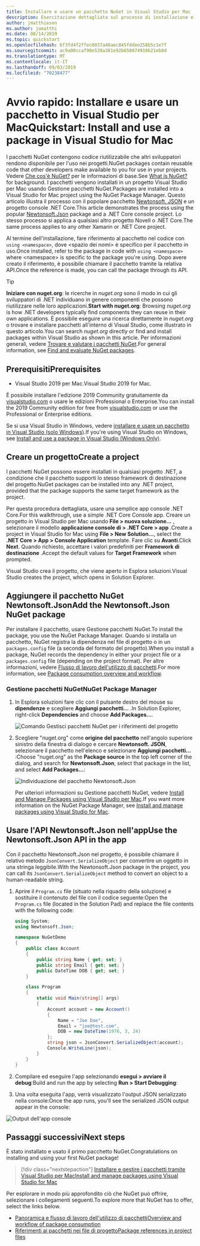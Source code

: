 ```yaml
---
title: Installare e usare un pacchetto NuGet in Visual Studio per Mac
description: Esercitazione dettagliata sul processo di installazione e uso di un pacchetto NuGet in un progetto Visual Studio per Mac.
author: jmatthiesen
ms.author: jomatthi
ms.date: 08/14/2019
ms.topic: quickstart
ms.openlocfilehash: 6f3fd4f2ffec0037a48aec845fddee258b5c1e7f
ms.sourcegitcommit: ac9a00ccaf90e539a381e92b650074910b21eb0d
ms.translationtype: MT
ms.contentlocale: it-IT
ms.lasthandoff: 09/03/2019
ms.locfileid: "70238477"
---
```

# <a name="quickstart-install-and-use-a-package-in-visual-studio-for-mac"></a><span data-ttu-id="6e844-103">Avvio rapido: Installare e usare un pacchetto in Visual Studio per Mac</span><span class="sxs-lookup"><span data-stu-id="6e844-103">Quickstart: Install and use a package in Visual Studio for Mac</span></span>

<span data-ttu-id="6e844-104">I pacchetti NuGet contengono codice riutilizzabile che altri sviluppatori rendono disponibile per l'uso nei progetti.</span><span class="sxs-lookup"><span data-stu-id="6e844-104">NuGet packages contain reusable code that other developers make available to you for use in your projects.</span></span> <span data-ttu-id="6e844-105">Vedere [Che cos'è NuGet?](../What-is-NuGet.md) per le informazioni di base.</span><span class="sxs-lookup"><span data-stu-id="6e844-105">See [What is NuGet?](../What-is-NuGet.md) for background.</span></span> <span data-ttu-id="6e844-106">I pacchetti vengono installati in un progetto Visual Studio per Mac usando Gestione pacchetti NuGet.</span><span class="sxs-lookup"><span data-stu-id="6e844-106">Packages are installed into a Visual Studio for Mac project using the NuGet Package Manager.</span></span> <span data-ttu-id="6e844-107">Questo articolo illustra il processo con il popolare pacchetto [Newtonsoft. JSON](https://www.nuget.org/packages/Newtonsoft.Json/) e un progetto console .NET Core.</span><span class="sxs-lookup"><span data-stu-id="6e844-107">This article demonstrates the process using the popular [Newtonsoft.Json](https://www.nuget.org/packages/Newtonsoft.Json/) package and a .NET Core console project.</span></span> <span data-ttu-id="6e844-108">Lo stesso processo si applica a qualsiasi altro progetto Novell o .NET Core.</span><span class="sxs-lookup"><span data-stu-id="6e844-108">The same process applies to any other Xamarin or .NET Core project.</span></span>

<span data-ttu-id="6e844-109">Al termine dell'installazione, fare riferimento al pacchetto nel codice con `using <namespace>`, dove \<spazio dei nomi\> è specifico per il pacchetto in uso.</span><span class="sxs-lookup"><span data-stu-id="6e844-109">Once installed, refer to the package in code with `using <namespace>` where \<namespace\> is specific to the package you're using.</span></span> <span data-ttu-id="6e844-110">Dopo avere creato il riferimento, è possibile chiamare il pacchetto tramite la relativa API.</span><span class="sxs-lookup"><span data-stu-id="6e844-110">Once the reference is made, you can call the package through its API.</span></span>

> [!Tip]
> <span data-ttu-id="6e844-111">**Iniziare con nuget.org**: le ricerche in *nuget.org* sono il modo in cui gli sviluppatori di .NET individuano in genere componenti che possono riutilizzare nelle loro applicazioni.</span><span class="sxs-lookup"><span data-stu-id="6e844-111">**Start with nuget.org**: Browsing *nuget.org* is how .NET developers typically find components they can reuse in their own applications.</span></span> <span data-ttu-id="6e844-112">È possibile eseguire una ricerca direttamente in *nuget.org* o trovare e installare pacchetti all'interno di Visual Studio, come illustrato in questo articolo.</span><span class="sxs-lookup"><span data-stu-id="6e844-112">You can search *nuget.org* directly or find and install packages within Visual Studio as shown in this article.</span></span> <span data-ttu-id="6e844-113">Per informazioni generali, vedere [Trovare e valutare i pacchetti NuGet](../consume-packages/finding-and-choosing-packages.md).</span><span class="sxs-lookup"><span data-stu-id="6e844-113">For general information, see [Find and evaluate NuGet packages](../consume-packages/finding-and-choosing-packages.md).</span></span>

## <a name="prerequisites"></a><span data-ttu-id="6e844-114">Prerequisiti</span><span class="sxs-lookup"><span data-stu-id="6e844-114">Prerequisites</span></span>

- <span data-ttu-id="6e844-115">Visual Studio 2019 per Mac.</span><span class="sxs-lookup"><span data-stu-id="6e844-115">Visual Studio 2019 for Mac.</span></span>

<span data-ttu-id="6e844-116">È possibile installare l'edizione 2019 Community gratuitamente da [visualstudio.com](https://www.visualstudio.com/) o usare le edizioni Professional o Enterprise.</span><span class="sxs-lookup"><span data-stu-id="6e844-116">You can install the 2019 Community edition for free from [visualstudio.com](https://www.visualstudio.com/) or use the Professional or Enterprise editions.</span></span>

<span data-ttu-id="6e844-117">Se si usa Visual Studio in Windows, vedere [installare e usare un pacchetto in Visual Studio (solo Windows)](install-and-use-a-package-in-visual-studio.md).</span><span class="sxs-lookup"><span data-stu-id="6e844-117">If you're using Visual Studio on Windows, see [Install and use a package in Visual Studio (Windows Only)](install-and-use-a-package-in-visual-studio.md).</span></span>

## <a name="create-a-project"></a><span data-ttu-id="6e844-118">Creare un progetto</span><span class="sxs-lookup"><span data-stu-id="6e844-118">Create a project</span></span>

<span data-ttu-id="6e844-119">I pacchetti NuGet possono essere installati in qualsiasi progetto .NET, a condizione che il pacchetto supporti lo stesso framework di destinazione del progetto.</span><span class="sxs-lookup"><span data-stu-id="6e844-119">NuGet packages can be installed into any .NET project, provided that the package supports the same target framework as the project.</span></span>

<span data-ttu-id="6e844-120">Per questa procedura dettagliata, usare una semplice app console .NET Core.</span><span class="sxs-lookup"><span data-stu-id="6e844-120">For this walkthrough, use a simple .NET Core Console app.</span></span> <span data-ttu-id="6e844-121">Creare un progetto in Visual Studio per Mac usando **File > nuova soluzione...** , selezionare il modello **applicazione console di > .NET Core > app** .</span><span class="sxs-lookup"><span data-stu-id="6e844-121">Create a project in Visual Studio for Mac using **File > New Solution...**, select the **.NET Core > App > Console Application** template.</span></span> <span data-ttu-id="6e844-122">Fare clic su **Avanti**.</span><span class="sxs-lookup"><span data-stu-id="6e844-122">Click **Next**.</span></span> <span data-ttu-id="6e844-123">Quando richiesto, accettare i valori predefiniti per **Framework di destinazione** .</span><span class="sxs-lookup"><span data-stu-id="6e844-123">Accept the default values for **Target Framework** when prompted.</span></span>

<span data-ttu-id="6e844-124">Visual Studio crea il progetto, che viene aperto in Esplora soluzioni.</span><span class="sxs-lookup"><span data-stu-id="6e844-124">Visual Studio creates the project, which opens in Solution Explorer.</span></span>

## <a name="add-the-newtonsoftjson-nuget-package"></a><span data-ttu-id="6e844-125">Aggiungere il pacchetto NuGet Newtonsoft.Json</span><span class="sxs-lookup"><span data-stu-id="6e844-125">Add the Newtonsoft.Json NuGet package</span></span>

<span data-ttu-id="6e844-126">Per installare il pacchetto, usare Gestione pacchetti NuGet.</span><span class="sxs-lookup"><span data-stu-id="6e844-126">To install the package, you use the NuGet Package Manager.</span></span> <span data-ttu-id="6e844-127">Quando si installa un pacchetto, NuGet registra la dipendenza nel file di progetto o in un `packages.config` file (a seconda del formato del progetto).</span><span class="sxs-lookup"><span data-stu-id="6e844-127">When you install a package, NuGet records the dependency in  either your project file or a `packages.config` file (depending on the project format).</span></span> <span data-ttu-id="6e844-128">Per altre informazioni, vedere [Flusso di lavoro dell'utilizzo di pacchetti](../consume-packages/Overview-and-Workflow.md).</span><span class="sxs-lookup"><span data-stu-id="6e844-128">For more information, see [Package consumption overview and workflow](../consume-packages/Overview-and-Workflow.md).</span></span>

### <a name="nuget-package-manager"></a><span data-ttu-id="6e844-129">Gestione pacchetti NuGet</span><span class="sxs-lookup"><span data-stu-id="6e844-129">NuGet Package Manager</span></span>

1. <span data-ttu-id="6e844-130">In Esplora soluzioni fare clic con il pulsante destro del mouse su **dipendenze** e scegliere **Aggiungi pacchetti...** .</span><span class="sxs-lookup"><span data-stu-id="6e844-130">In Solution Explorer, right-click **Dependencies** and choose **Add Packages...**.</span></span>

    ![Comando Gestisci pacchetti NuGet per i riferimenti del progetto](media/QS_Use_Mac-02-ManageNuGetPackages.png)

1. <span data-ttu-id="6e844-132">Scegliere "nuget.org" come **origine del pacchetto** nell'angolo superiore sinistro della finestra di dialogo e cercare **Newtonsoft. JSON**, selezionare il pacchetto nell'elenco e selezionare **Aggiungi pacchetti...** :</span><span class="sxs-lookup"><span data-stu-id="6e844-132">Choose "nuget.org" as the **Package source** in the top left corner of the dialog, and search for **Newtonsoft.Json**, select that package in the list, and select **Add Packages...**:</span></span>

    ![Individuazione del pacchetto Newtonsoft.Json](media/QS_Use_Mac-03-NewtonsoftJson.png)

    <span data-ttu-id="6e844-134">Per ulteriori informazioni su Gestione pacchetti NuGet, vedere [Install and Manage Packages using Visual Studio per Mac](../consume-packages/install-use-packages-visual-studio.md).</span><span class="sxs-lookup"><span data-stu-id="6e844-134">If you want more information on the NuGet Package Manager, see [Install and manage packages using Visual Studio for Mac](../consume-packages/install-use-packages-visual-studio.md).</span></span>

## <a name="use-the-newtonsoftjson-api-in-the-app"></a><span data-ttu-id="6e844-135">Usare l'API Newtonsoft.Json nell'app</span><span class="sxs-lookup"><span data-stu-id="6e844-135">Use the Newtonsoft.Json API in the app</span></span>

<span data-ttu-id="6e844-136">Con il pacchetto Newtonsoft.Json nel progetto, è possibile chiamare il relativo metodo `JsonConvert.SerializeObject` per convertire un oggetto in una stringa leggibile.</span><span class="sxs-lookup"><span data-stu-id="6e844-136">With the Newtonsoft.Json package in the project, you can call its `JsonConvert.SerializeObject` method to convert an object to a human-readable string.</span></span>

1. <span data-ttu-id="6e844-137">Aprire il `Program.cs` file (situato nella riquadro della soluzione) e sostituire il contenuto del file con il codice seguente:</span><span class="sxs-lookup"><span data-stu-id="6e844-137">Open the `Program.cs` file (located in the Solution Pad) and replace the file contents with the following code:</span></span>

    ```cs
    using System;
    using Newtonsoft.Json;

    namespace NuGetDemo
    {
        public class Account
        {
            public string Name { get; set; }
            public string Email { get; set; }
            public DateTime DOB { get; set; }
        }
    
        class Program
        {
            static void Main(string[] args)
            {
                Account account = new Account()
                {
                    Name = "Joe Doe",
                    Email = "joe@test.com",
                    DOB = new DateTime(1976, 3, 24)
                };
                string json = JsonConvert.SerializeObject(account);
                Console.WriteLine(json);
            }
        }
    }
    ```

1. <span data-ttu-id="6e844-138">Compilare ed eseguire l'app selezionando **esegui > avviare il debug**:</span><span class="sxs-lookup"><span data-stu-id="6e844-138">Build and run the app by selecting **Run > Start Debugging**:</span></span>

1. <span data-ttu-id="6e844-139">Una volta eseguita l'app, verrà visualizzato l'output JSON serializzato nella console:</span><span class="sxs-lookup"><span data-stu-id="6e844-139">Once the app runs, you'll see the serialized JSON output appear in the console:</span></span>

  ![Output dell'app console](media/QS_Use_Mac-06-AppStart.png)

## <a name="next-steps"></a><span data-ttu-id="6e844-141">Passaggi successivi</span><span class="sxs-lookup"><span data-stu-id="6e844-141">Next steps</span></span>
<span data-ttu-id="6e844-142">È stato installato e usato il primo pacchetto NuGet.</span><span class="sxs-lookup"><span data-stu-id="6e844-142">Congratulations on installing and using your first NuGet package!</span></span>

> [!div class="nextstepaction"]
> [<span data-ttu-id="6e844-143">Installare e gestire i pacchetti tramite Visual Studio per Mac</span><span class="sxs-lookup"><span data-stu-id="6e844-143">Install and manage packages using Visual Studio for Mac</span></span>](/visualstudio/mac/nuget-walkthrough?toc=/nuget/toc.json)

<span data-ttu-id="6e844-144">Per esplorare in modo più approfondito ciò che NuGet può offrire, selezionare i collegamenti seguenti.</span><span class="sxs-lookup"><span data-stu-id="6e844-144">To explore more that NuGet has to offer, select the links below.</span></span>

- [<span data-ttu-id="6e844-145">Panoramica e flusso di lavoro dell'utilizzo di pacchetti</span><span class="sxs-lookup"><span data-stu-id="6e844-145">Overview and workflow of package consumption</span></span>](../consume-packages/overview-and-workflow.md)
- [<span data-ttu-id="6e844-146">Riferimenti ai pacchetti nei file di progetto</span><span class="sxs-lookup"><span data-stu-id="6e844-146">Package references in project files</span></span>](../consume-packages/package-references-in-project-files.md)
